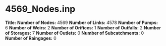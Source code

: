 # 4569_Nodes.inp
**Title:** 
**Number of Nodes:** 4569
**Number of Links:** 4578
**Number of Pumps:** 6
**Number of Weirs:** 2
**Number of Orifices:** 1
**Number of Outfalls:** 2
**Number of Storages:** 7
**Number of Outlets:** 0
**Number of Subcatchments:** 0
**Number of Raingages:** 0

